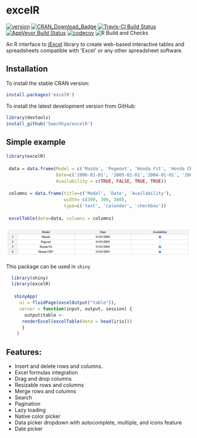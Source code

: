 # excelR
[![version](https://www.r-pkg.org/badges/version/excelR)](https://CRAN.R-project.org/package=excelR)
[![CRAN_Download_Badge](https://cranlogs.r-pkg.org/badges/grand-total/excelR)](https://cran.r-project.org/package=excelR)
[![Travis-CI Build Status](https://travis-ci.org/Swechhya/excelR.svg?branch=master)](https://travis-ci.org/Swechhya/excelR)
[![AppVeyor Build Status](https://ci.appveyor.com/api/projects/status/github/Swechhya/excelR?branch=master&svg=true)](https://ci.appveyor.com/project/Swechhya/excelR)
[![codecov](https://codecov.io/gh/Swechhya/excelR/branch/master/graph/badge.svg)](https://codecov.io/gh/Swechhya/excelR)
![R Build and Checks](https://github.com/Swechhya/excelR/workflows/R%20Build%20and%20Checks/badge.svg)

An R interface to [jExcel](https://bossanova.uk/jexcel/v3/) library to create web-based interactive tables and spreadsheets compatible with 'Excel' or any other spreadsheet software.

## Installation
To install the stable CRAN version: 
```r
install.packages('excelR')
```

To install the latest development version from GitHub:
```r
library(devtools)
install_github('Swechhya/excelR')
```

## Simple example
```r
library(excelR)

 data = data.frame(Model = c('Mazda', 'Pegeout', 'Honda Fit', 'Honda CRV'),
                   Date=c('2006-01-01', '2005-01-01','2004-01-01', '2003-01-01' ),
                   Availability = c(TRUE, FALSE, TRUE, TRUE))

 columns = data.frame(title=c('Model', 'Date', 'Availability'),
                      width= c(300, 300, 300),
                      type=c('text', 'calendar', 'checkbox')) 

 excelTable(data=data, columns = columns)
```

![excelTable](inst/images/basic_example.png "A simple example")

This package can be used in `shiny`
```r
  library(shiny)
  library(excelR)

   shinyApp(
     ui = fluidPage(excelOutput("table")),
     server = function(input, output, session) {
       output$table <-
      renderExcel(excelTable(data = head(iris)))
      }
    )

```

## Features:
- Insert and delete rows and columns.
- Excel formulas integration
- Drag and drop columns
- Resizable rows and columns
- Merge rows and columns
- Search
- Pagination
- Lazy loading
- Native color picker
- Data picker dropdown with autocomplete, multiple, and icons feature
- Date picker


